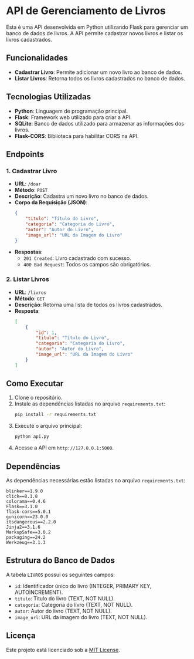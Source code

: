 # API de Gerenciamento de Livros

Esta é uma API desenvolvida em Python utilizando Flask para gerenciar um banco de dados de livros. A API permite cadastrar novos livros e listar os livros cadastrados.

## Funcionalidades

- **Cadastrar Livro**: Permite adicionar um novo livro ao banco de dados.
- **Listar Livros**: Retorna todos os livros cadastrados no banco de dados.

## Tecnologias Utilizadas

- **Python**: Linguagem de programação principal.
- **Flask**: Framework web utilizado para criar a API.
- **SQLite**: Banco de dados utilizado para armazenar as informações dos livros.
- **Flask-CORS**: Biblioteca para habilitar CORS na API.

## Endpoints

### 1. Cadastrar Livro

- **URL**: `/doar`
- **Método**: `POST`
- **Descrição**: Cadastra um novo livro no banco de dados.
- **Corpo da Requisição (JSON)**:
    ```json
    {
        "titulo": "Título do Livro",
        "categoria": "Categoria do Livro",
        "autor": "Autor do Livro",
        "image_url": "URL da Imagem do Livro"
    }
    ```
- **Respostas**:
    - `201 Created`: Livro cadastrado com sucesso.
    - `400 Bad Request`: Todos os campos são obrigatórios.

### 2. Listar Livros

- **URL**: `/livros`
- **Método**: `GET`
- **Descrição**: Retorna uma lista de todos os livros cadastrados.
- **Resposta**:
    ```json
    [
        {
            "id": 1,
            "titulo": "Título do Livro",
            "categoria": "Categoria do Livro",
            "autor": "Autor do Livro",
            "image_url": "URL da Imagem do Livro"
        }
    ]
    ```

## Como Executar

1. Clone o repositório.
2. Instale as dependências listadas no arquivo `requirements.txt`:
     ```bash
     pip install -r requirements.txt
     ```
3. Execute o arquivo principal:
     ```bash
     python api.py
     ```
4. Acesse a API em `http://127.0.0.1:5000`.

## Dependências

As dependências necessárias estão listadas no arquivo `requirements.txt`:

```
blinker==1.9.0
click==8.1.8
colorama==0.4.6
Flask==3.1.0
flask-cors==5.0.1
gunicorn==23.0.0
itsdangerous==2.2.0
Jinja2==3.1.6
MarkupSafe==3.0.2
packaging==24.2
Werkzeug==3.1.3
```

## Estrutura do Banco de Dados

A tabela `LIVROS` possui os seguintes campos:

- `id`: Identificador único do livro (INTEGER, PRIMARY KEY, AUTOINCREMENT).
- `titulo`: Título do livro (TEXT, NOT NULL).
- `categoria`: Categoria do livro (TEXT, NOT NULL).
- `autor`: Autor do livro (TEXT, NOT NULL).
- `image_url`: URL da imagem do livro (TEXT, NOT NULL).

## Licença

Este projeto está licenciado sob a [MIT License](LICENSE).
